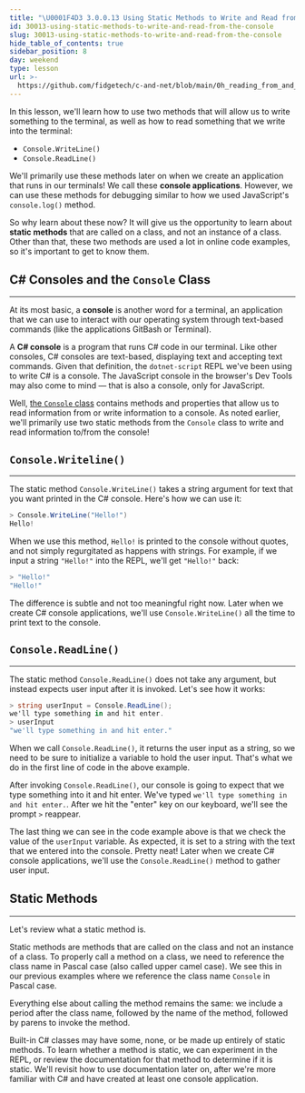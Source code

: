 ```yaml
---
title: "\U0001F4D3 3.0.0.13 Using Static Methods to Write and Read from the Console"
id: 30013-using-static-methods-to-write-and-read-from-the-console
slug: 30013-using-static-methods-to-write-and-read-from-the-console
hide_table_of_contents: true
sidebar_position: 8
day: weekend
type: lesson
url: >-
  https://github.com/fidgetech/c-and-net/blob/main/0h_reading_from_and_writing_to_the_console.md
---
```


In this lesson, we'll learn how to use two methods that will allow us to write something to the terminal, as well as how to read something that we write into the terminal:

* `Console.WriteLine()`
* `Console.ReadLine()`

We'll primarily use these methods later on when we create an application that runs in our terminals! We call these **console applications**. However, we can use these methods for debugging similar to how we used JavaScript's `console.log()` method.

So why learn about these now? It will give us the opportunity to learn about **static methods** that are called on a class, and not an instance of a class. Other than that, these two methods are used a lot in online code examples, so it's important to get to know them.

## C# Consoles and the `Console` Class
---

At its most basic, a **console** is another word for a terminal, an application that we can use to interact with our operating system through text-based commands (like the applications GitBash or Terminal). 

A **C# console** is a program that runs C# code in our terminal. Like other consoles, C# consoles are text-based, displaying text and accepting text commands. Given that definition, the `dotnet-script` REPL we've been using to write C# is a console. The JavaScript console in the browser's Dev Tools may also come to mind — that is also a console, only for JavaScript.

Well, [the `Console` class](https://learn.microsoft.com/en-us/dotnet/api/system.console?view=net-6.0) contains methods and properties that allow us to read information from or write information to a console. As noted earlier, we'll primarily use two static methods from the `Console` class to write and read information to/from the console!

## `Console.Writeline()`
---

The static method `Console.WriteLine()` takes a string argument for text that you want printed in the C# console. Here's how we can use it:

```csharp
> Console.WriteLine("Hello!")
Hello!
```

When we use this method, `Hello!` is printed to the console without quotes, and not simply regurgitated as happens with strings. For example, if we input a string `"Hello!"` into the REPL, we'll get `"Hello!"` back:

```csharp
> "Hello!"
"Hello!"
```

The difference is subtle and not too meaningful right now. Later when we create C# console applications, we'll use `Console.WriteLine()` all the time to print text to the console.

## `Console.ReadLine()`
---

The static method `Console.ReadLine()` does not take any argument, but instead expects user input after it is invoked. Let's see how it works:

```csharp
> string userInput = Console.ReadLine();
we'll type something in and hit enter.
> userInput
"we'll type something in and hit enter."
```

When we call `Console.ReadLine()`, it returns the user input as a string, so we need to be sure to initialize a variable to hold the user input. That's what we do in the first line of code in the above example.

After invoking `Console.ReadLine()`, our console is going to expect that we type something into it and hit enter. We've typed `we'll type something in and hit enter.`. After we hit the "enter" key on our keyboard, we'll see the prompt `>` reappear. 

The last thing we can see in the code example above is that we check the value of the `userInput` variable. As expected, it is set to a string with the text that we entered into the console. Pretty neat! Later when we create C# console applications, we'll use the `Console.ReadLine()` method to gather user input.  

## Static Methods
---

Let's review what a static method is. 

Static methods are methods that are called on the class and not an instance of a class. To properly call a method on a class, we need to reference the class name in Pascal case (also called upper camel case). We see this in our previous examples where we reference the class name `Console` in Pascal case. 

Everything else about calling the method remains the same: we include a period after the class name, followed by the name of the method, followed by parens to invoke the method.

Built-in C# classes may have some, none, or be made up entirely of static methods. To learn whether a method is static, we can experiment in the REPL, or review the documentation for that method to determine if it is static. We'll revisit how to use documentation later on, after we're more familiar with C# and have created at least one console application. 
